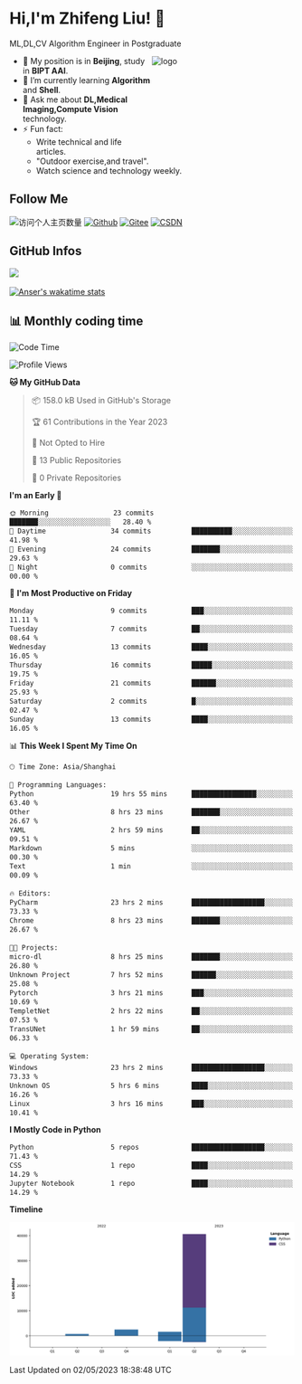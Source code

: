 <!--
**stonedada/stonedada** is a ✨ _special_ ✨ repository because its `README.md` (this file) appears on your GitHub profile.

Here are some ideas to get you started:

- 🔭 I’m currently working on ...
- 🌱 I’m currently learning ...
- 👯 I’m looking to collaborate on ...
- 🤔 I’m looking for help with ...
- 💬 Ask me about ...
- 📫 How to reach me: ...
- 😄 Pronouns: ...
- ⚡ Fun fact: ...
-->
# Hi,I'm Zhifeng Liu! 👋
ML,DL,CV Algorithm Engineer in Postgraduate

<img src="https://github-readme-stats-git-masterrstaa-rickstaa.vercel.app/api?username=stonedada&show_icons=true&count_private=true&theme=vue" alt="logo" height="160" align="right" width="50%" />

- 🔭 My position is in **Beijing**, study in **BIPT AAI**.
- 🌱 I’m currently learning **Algorithm** and **Shell**.
- 💬 Ask me about **DL,Medical Imaging,Compute Vision** technology.
- ⚡ Fun fact: 
  - Write technical and life articles.
  - "Outdoor exercise,and travel".
  - Watch science and technology weekly.

## Follow Me
![访问个人主页数量](https://komarev.com/ghpvc/?username=stonedada&color=green)
[![Github](https://img.shields.io/github/followers/stonedada?label=Github&style=social)](https://github.com/stonedada)
[![Gitee](https://img.shields.io/badge/-Gitee-EA4335?style=flat-square&logo=Gitee&logoColor=white)](https://gitee.com/liu-shitou)
[![CSDN](https://img.shields.io/badge/-CSDN-c14438?style=flat-square&logo=C&logoColor=white)](https://blog.csdn.net/weixin_43913261?type=blog)
## GitHub Infos
<!--
<img src="https://github-profile-trophy.vercel.app/?username=stonedada&theme=flat&column=7" alt="logo" height="160" align="center" style="margin: auto;" />
[![GitHub Streak](https://github-readme-streak-stats.herokuapp.com/?user=stonedada&theme=vue)](https://github.com/stonedada)
-->
<a href="https://github.com/stonedada">
  <img src="https://github-readme-stats-git-masterrstaa-rickstaa.vercel.app/api/top-langs/?username=stonedada&layout=compact&theme=vue" />
</a>

[![Anser's wakatime stats](https://github-readme-stats.vercel.app/api/wakatime?username=stonedada&layout=compact&custom_title=Wakatime%20Stats%20(this%20week))](https://wakatime.com/@stonedada)


## :bar_chart: Monthly coding time

<!--START_SECTION:waka-->
![Code Time](http://img.shields.io/badge/Code%20Time-106%20hrs%2056%20mins-blue)

![Profile Views](http://img.shields.io/badge/Profile%20Views-0-blue)

**🐱 My GitHub Data** 

> 📦 158.0 kB Used in GitHub's Storage 
 > 
> 🏆 61 Contributions in the Year 2023
 > 
> 🚫 Not Opted to Hire
 > 
> 📜 13 Public Repositories 
 > 
> 🔑 0 Private Repositories 
 > 
**I'm an Early 🐤** 

```text
🌞 Morning                23 commits          ███████░░░░░░░░░░░░░░░░░░   28.40 % 
🌆 Daytime                34 commits          ██████████░░░░░░░░░░░░░░░   41.98 % 
🌃 Evening                24 commits          ███████░░░░░░░░░░░░░░░░░░   29.63 % 
🌙 Night                  0 commits           ░░░░░░░░░░░░░░░░░░░░░░░░░   00.00 % 
```
📅 **I'm Most Productive on Friday** 

```text
Monday                   9 commits           ███░░░░░░░░░░░░░░░░░░░░░░   11.11 % 
Tuesday                  7 commits           ██░░░░░░░░░░░░░░░░░░░░░░░   08.64 % 
Wednesday                13 commits          ████░░░░░░░░░░░░░░░░░░░░░   16.05 % 
Thursday                 16 commits          █████░░░░░░░░░░░░░░░░░░░░   19.75 % 
Friday                   21 commits          ██████░░░░░░░░░░░░░░░░░░░   25.93 % 
Saturday                 2 commits           █░░░░░░░░░░░░░░░░░░░░░░░░   02.47 % 
Sunday                   13 commits          ████░░░░░░░░░░░░░░░░░░░░░   16.05 % 
```


📊 **This Week I Spent My Time On** 

```text
🕑︎ Time Zone: Asia/Shanghai

💬 Programming Languages: 
Python                   19 hrs 55 mins      ████████████████░░░░░░░░░   63.40 % 
Other                    8 hrs 23 mins       ███████░░░░░░░░░░░░░░░░░░   26.67 % 
YAML                     2 hrs 59 mins       ██░░░░░░░░░░░░░░░░░░░░░░░   09.51 % 
Markdown                 5 mins              ░░░░░░░░░░░░░░░░░░░░░░░░░   00.30 % 
Text                     1 min               ░░░░░░░░░░░░░░░░░░░░░░░░░   00.09 % 

🔥 Editors: 
PyCharm                  23 hrs 2 mins       ██████████████████░░░░░░░   73.33 % 
Chrome                   8 hrs 23 mins       ███████░░░░░░░░░░░░░░░░░░   26.67 % 

🐱‍💻 Projects: 
micro-dl                 8 hrs 25 mins       ███████░░░░░░░░░░░░░░░░░░   26.80 % 
Unknown Project          7 hrs 52 mins       ██████░░░░░░░░░░░░░░░░░░░   25.08 % 
Pytorch                  3 hrs 21 mins       ███░░░░░░░░░░░░░░░░░░░░░░   10.69 % 
TempletNet               2 hrs 22 mins       ██░░░░░░░░░░░░░░░░░░░░░░░   07.53 % 
TransUNet                1 hr 59 mins        ██░░░░░░░░░░░░░░░░░░░░░░░   06.33 % 

💻 Operating System: 
Windows                  23 hrs 2 mins       ██████████████████░░░░░░░   73.33 % 
Unknown OS               5 hrs 6 mins        ████░░░░░░░░░░░░░░░░░░░░░   16.26 % 
Linux                    3 hrs 16 mins       ███░░░░░░░░░░░░░░░░░░░░░░   10.41 % 
```

**I Mostly Code in Python** 

```text
Python                   5 repos             ██████████████████░░░░░░░   71.43 % 
CSS                      1 repo              ████░░░░░░░░░░░░░░░░░░░░░   14.29 % 
Jupyter Notebook         1 repo              ████░░░░░░░░░░░░░░░░░░░░░   14.29 % 
```



**Timeline**

![Lines of Code chart](https://raw.githubusercontent.com/stonedada/stonedada/main/assets/bar_graph.png)


 Last Updated on 02/05/2023 18:38:48 UTC
<!--END_SECTION:waka-->